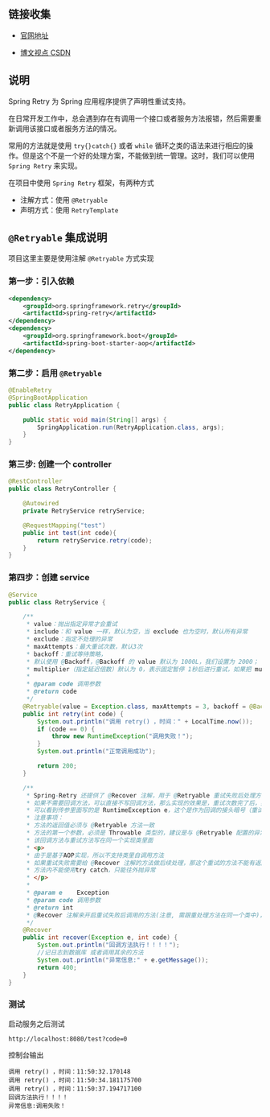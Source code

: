 
## 链接收集

- [官网地址](https://github.com/spring-projects/spring-retry)

- [博文视点 CSDN](https://blog.csdn.net/broadview2006/article/details/80129764?spm=1001.2101.3001.6650.1&utm_medium=distribute.pc_relevant.none-task-blog-2%7Edefault%7ECTRLIST%7ERate-1-80129764-blog-106751310.pc_relevant_3mothn_strategy_recovery&depth_1-utm_source=distribute.pc_relevant.none-task-blog-2%7Edefault%7ECTRLIST%7ERate-1-80129764-blog-106751310.pc_relevant_3mothn_strategy_recovery&utm_relevant_index=2)

## 说明

Spring Retry 为 Spring 应用程序提供了声明性重试支持。

在日常开发工作中，总会遇到存在有调用一个接口或者服务方法报错，然后需要重新调用该接口或者服务方法的情况。

常用的方法就是使用 `try{}catch{}` 或者 `while` 循环之类的语法来进行相应的操作。但是这个不是一个好的处理方案，不能做到统一管理。这时，我们可以使用 `Spring Retry` 来实现。

在项目中使用 `Spring Retry` 框架，有两种方式

- 注解方式：使用 `@Retryable`
- 声明方式：使用 `RetryTemplate`

## `@Retryable` 集成说明

项目这里主要是使用注解 `@Retryable` 方式实现

### 第一步：引入依赖

```xml
<dependency>
    <groupId>org.springframework.retry</groupId>
    <artifactId>spring-retry</artifactId>
</dependency>
<dependency>
    <groupId>org.springframework.boot</groupId>
    <artifactId>spring-boot-starter-aop</artifactId>
</dependency>
```

### 第二步：启用 `@Retryable`

```java
@EnableRetry
@SpringBootApplication
public class RetryApplication {

    public static void main(String[] args) {
        SpringApplication.run(RetryApplication.class, args);
    }
}
```


### 第三步: 创建一个 controller

```java
@RestController
public class RetryController {

    @Autowired
    private RetryService retryService;

    @RequestMapping("test")
    public int test(int code){
        return retryService.retry(code);
    }
}
```

### 第四步：创建 service

```java
@Service
public class RetryService {

    /**
     * value：抛出指定异常才会重试
     * include：和 value 一样，默认为空，当 exclude 也为空时，默认所有异常
     * exclude：指定不处理的异常
     * maxAttempts：最大重试次数，默认3次
     * backoff：重试等待策略，
     * 默认使用 @Backoff，@Backoff 的 value 默认为 1000L，我们设置为 2000； 以毫秒为单位的延迟（默认 1000）
     * multiplier（指定延迟倍数）默认为 0，表示固定暂停 1秒后进行重试，如果把 multiplier 设置为 1.5，则第一次重试为 2秒，第二次为 3秒，第三次为4.5秒。
     *
     * @param code 调用参数
     * @return code
     */
    @Retryable(value = Exception.class, maxAttempts = 3, backoff = @Backoff(delay = 2000, multiplier = 1.5))
    public int retry(int code) {
        System.out.println("调用 retry() ，时间：" + LocalTime.now());
        if (code == 0) {
            throw new RuntimeException("调用失败！");
        }
        System.out.println("正常调用成功");

        return 200;
    }

    /**
     * Spring-Retry 还提供了 @Recover 注解，用于 @Retryable 重试失败后处理方法。
     * 如果不需要回调方法，可以直接不写回调方法，那么实现的效果是，重试次数完了后，如果还是没成功没符合业务判断，就抛出异常。
     * 可以看到传参里面写的是 RuntimeException e，这个是作为回调的接头暗号（重试次数用完了，还是失败，我们抛出这个 RuntimeException e通知触发这个回调方法）。
     * 注意事项：
     * 方法的返回值必须与 @Retryable 方法一致
     * 方法的第一个参数，必须是 Throwable 类型的，建议是与 @Retryable 配置的异常一致，其他的参数，需要哪个参数，写进去就可以了（ @Recover方 法中有的）
     * 该回调方法与重试方法写在同一个实现类里面
     * <p>
     * 由于是基于AOP实现，所以不支持类里自调用方法
     * 如果重试失败需要给 @Recover 注解的方法做后续处理，那这个重试的方法不能有返回值，只能是 void
     * 方法内不能使用try catch，只能往外抛异常
     * </p>
     *
     * @param e    Exception
     * @param code 调用参数
     * @return int
     * @Recover 注解来开启重试失败后调用的方法(注意, 需跟重处理方法在同一个类中)，此注解注释的方法参数一定要是 @Retryable 抛出的异常，否则无法识别，可以在该方法中进行日志处理。
     */
    @Recover
    public int recover(Exception e, int code) {
        System.out.println("回调方法执行！！！！");
        //记日志到数据库 或者调用其余的方法
        System.out.println("异常信息:" + e.getMessage());
        return 400;
    }
}
```

### 测试

启动服务之后测试

```http request
http://localhost:8080/test?code=0
```

控制台输出

```console
调用 retry() ，时间：11:50:32.170148
调用 retry() ，时间：11:50:34.181175700
调用 retry() ，时间：11:50:37.194717100
回调方法执行！！！！
异常信息:调用失败！
```


